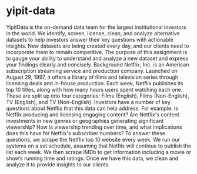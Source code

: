 # yipit-data
YipitData is the on-demand data team for the largest institutional investors in the world. We
identify, screen, license, clean, and analyze alternative datasets to help investors answer their
key questions with actionable insights. New datasets are being created every day, and our
clients need to incorporate them to remain competitive.
The purpose of this assignment is to gauge your ability to understand and analyze a new
dataset and express your findings clearly and concisely.
Background
Netflix, Inc. is an American subscription streaming service and production company. Launched
on August 29, 1997, it offers a library of films and television series through licensing deals and
in-house production.
Each week, Netflix publishes its top 10 titles, along with how many hours users spent watching
each one. These are split up into four categories: Films (English), Films (Non-English), TV
(English), and TV (Non-English). Investors have a number of key questions about Netflix that
this data can help address. For example: Is Netflix producing and licensing engaging content?
Are Netflix's content investments in new genres or geographies generating significant
viewership? How is viewership trending over time, and what implications does this have for
Netflix's subscriber numbers?
To answer these questions, we scrape the Netflix top 10 website every week. We run our
systems on a set schedule, assuming that Netflix will continue to publish the list each week. We
then scrape IMDb to get information including a movie or show’s running time and ratings. Once
we have this data, we clean and analyze it to provide insights to our clients.
